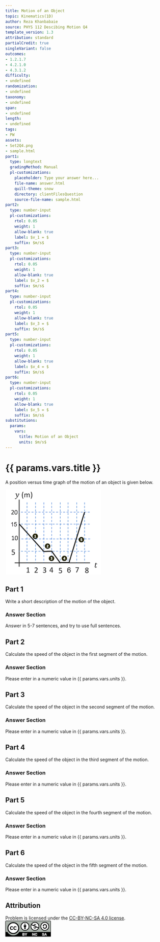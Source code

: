 ```yaml
---
title: Motion of an Object
topic: Kinematics(1D)
author: Reza Khanbabaie
source: PHYS 112 Descibing Motion Q4
template_version: 1.3
attribution: standard
partialCredit: true
singleVariant: false
outcomes:
- 1.2.1.7
- 4.2.1.0
- 4.3.1.2
difficulty:
- undefined
randomization:
- undefined
taxonomy:
- undefined
span:
- undefined
length:
- undefined
tags:
- PW
assets:
- Set2Q4.png
- sample.html
part1:
  type: longtext
  gradingMethod: Manual
  pl-customizations:
    placeholder: Type your answer here...
    file-name: answer.html
    quill-theme: snow
    directory: clientFilesQuestion
    source-file-name: sample.html
part2:
  type: number-input
  pl-customizations:
    rtol: 0.05
    weight: 1
    allow-blank: true
    label: $v_1 = $
    suffix: $m/s$
part3:
  type: number-input
  pl-customizations:
    rtol: 0.05
    weight: 1
    allow-blank: true
    label: $v_2 = $
    suffix: $m/s$
part4:
  type: number-input
  pl-customizations:
    rtol: 0.05
    weight: 1
    allow-blank: true
    label: $v_3 = $
    suffix: $m/s$
part5:
  type: number-input
  pl-customizations:
    rtol: 0.05
    weight: 1
    allow-blank: true
    label: $v_4 = $
    suffix: $m/s$
part6:
  type: number-input
  pl-customizations:
    rtol: 0.05
    weight: 1
    allow-blank: true
    label: $v_5 = $
    suffix: $m/s$
substitutions:
  params:
    vars:
      title: Motion of an Object
      units: $m/s$
---
```

# {{ params.vars.title }}
A position versus time graph of the motion of an object is given below.

<img src="Set2Q4.png" width=300>

## Part 1

Write a short description of the motion of the object.

### Answer Section

Answer in 5-7 sentences, and try to use full sentences.

## Part 2

Calculate the speed of the object in the first segment of the motion.

### Answer Section

Please enter in a numeric value in {{ params.vars.units }}.

## Part 3

Calculate the speed of the object in the second segment of the motion.

### Answer Section

Please enter in a numeric value in {{ params.vars.units }}.

## Part 4

Calculate the speed of the object in the third segment of the motion.

### Answer Section

Please enter in a numeric value in {{ params.vars.units }}.

## Part 5

Calculate the speed of the object in the fourth segment of the motion.

### Answer Section

Please enter in a numeric value in {{ params.vars.units }}.

## Part 6

Calculate the speed of the object in the fifth segment of the motion.

### Answer Section

Please enter in a numeric value in {{ params.vars.units }}.

## Attribution

Problem is licensed under the [CC-BY-NC-SA 4.0 license](https://creativecommons.org/licenses/by-nc-sa/4.0/).<br> ![The Creative Commons 4.0 license requiring attribution-BY, non-commercial-NC, and share-alike-SA license.](https://raw.githubusercontent.com/firasm/bits/master/by-nc-sa.png)